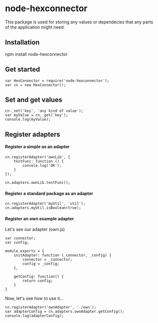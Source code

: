 # node-hexconnector

This package is used for storing any values or dependecies that any parts of the application might need.

## Installation

npm install node-hexconnector

## Get started

```
var HexConnector = require('node-hexconnector');
var cn = new HexConnector();
```

## Set and get values

```
cn._set('key', 'any kind of value');
var myValue = cn._get('key');
console.log(myValue);
```

## Register adapters

#### Register a simple as an adapter


```
cn.registerAdapter('ownLib', {
    testFunc: function () {
        console.log('OK');
    }
});

cn.adapters.ownLib.testFunc();
```


#### Register a standard package as an adapter


```
cn.registerAdapter('myUtil', 'util');
cn.adapters.myUtil.isBoolean(true);
```

#### Register an own example adapter


Let's see our adapter (own.js)

```
var connector;
var config;

module.exports = {
    initAdapter: function (_connector, _config) {
        connector = _connector;
        config = _config;
    },

    getConfig: function() {
        return config;
    }
}
```

Now, let's see how to use it...

```
cn.registerAdapter('ownAdapter', './own');
var adapterConfig = cn.adapters.ownAdapter.getConfig();
console.log(adapterConfig);
```
